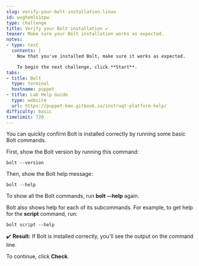 ```yaml
---
slug: verify-your-bolt-installation-linux
id: wvghomls1zpw
type: challenge
title: Verify your Bolt installation ✔️
teaser: Make sure your Bolt installation works as expected.
notes:
- type: text
  contents: |
    Now that you've installed Bolt, make sure it works as expected.

    To begin the next challenge, click **Start**.
tabs:
- title: Bolt
  type: terminal
  hostname: puppet
- title: Lab Help Guide
  type: website
  url: https://puppet-kmo.gitbook.io/instruqt-platform-help/
difficulty: basic
timelimit: 720
---
```

You can quickly confirm Bolt is installed correctly by running some basic Bolt commands.

First, show the Bolt version by running this command:
```
bolt --version
```

Then, show the Bolt help message:
```
bolt --help
```

To show all the Bolt commands, run **bolt --help** again.

Bolt also shows help for each of its subcommands. For example, to get help for the **script** command, run:
```
bolt script --help
```

✔️ **Result:** If Bolt is installed correctly, you'll see the output on the command line.

To continue, click **Check**.